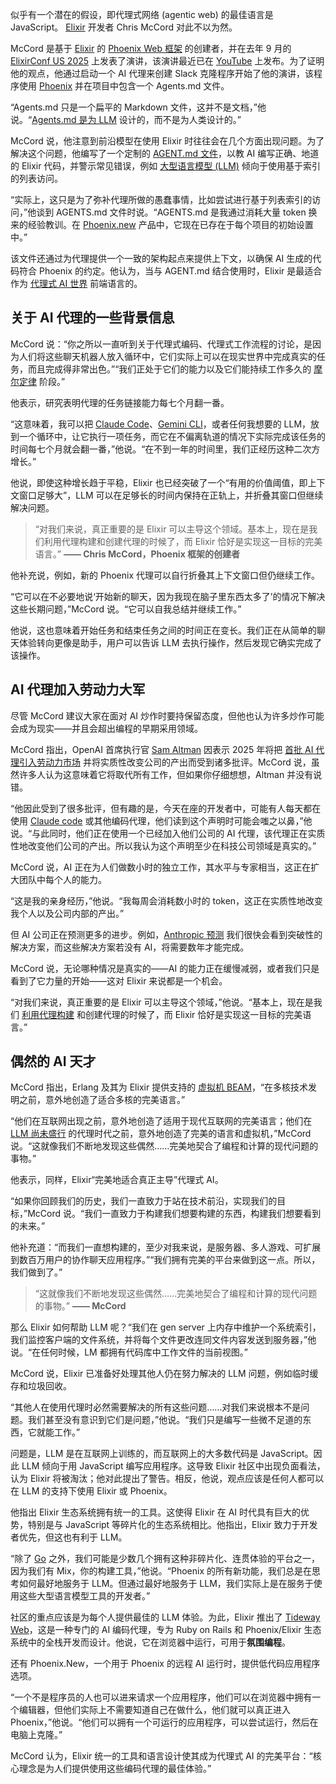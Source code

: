 似乎有一个潜在的假设，即代理式网络 (agentic web) 的最佳语言是 JavaScript。 [Elixir](https://github.com/chrismccord) 开发者 Chris McCord 对此不以为然。

McCord 是基于 [Elixir](https://thenewstack.io/elixir-an-alternative-to-javascript-based-web-development/) 的 [Phoenix Web 框架](https://www.phoenixframework.org/) 的创建者，并在去年 9 月的 [ElixirConf US 2025](https://elixirconf.com/) 上发表了演讲，该演讲最近已在 [YouTube](https://www.youtube.com/watch?v=6fj2u6Vm42E) 上发布。为了证明他的观点，他通过启动一个 AI 代理来创建 Slack 克隆程序开始了他的演讲，该程序使用 [Phoenix](https://github.com/phoenixframework/phoenix) 并在项目中包含一个 Agents.md 文件。

“Agents.md 只是一个扁平的 Markdown 文件，这并不是文档，”他说。“[Agents.md 是为 LLM](https://github.com/openai/agents.md) 设计的，而不是为人类设计的。”

McCord 说，他注意到前沿模型在使用 Elixir 时往往会在几个方面出现问题。为了解决这个问题，他编写了一个定制的 [AGENT.md 文件](https://github.com/phoenixframework/phoenix/commit/50ffaa5aa1c60503f01cd2107edd43f22435f9e7)，以教 AI 编写正确、地道的 Elixir 代码，并警示常见错误，例如 [大型语言模型 (LLM)](https://thenewstack.io/taming-llm-sprawl-why-enterprises-need-an-ai-gateway-now/) 倾向于使用基于索引的列表访问。

“实际上，这只是为了弥补代理所做的愚蠢事情，比如尝试进行基于列表索引的访问，”他谈到 AGENTS.md 文件时说。“AGENTS.md 是我通过消耗大量 token 换来的经验教训。在 [Phoenix.new](https://phoenix.new/) 产品中，它现在已存在于每个项目的初始设置中。”

该文件还通过为代理提供一个一致的架构起点来提供上下文，以确保 AI 生成的代码符合 Phoenix 的约定。他认为，当与 AGENT.md 结合使用时，Elixir 是最适合作为 [代理式 AI 世界](https://thenewstack.io/the-agentic-web-how-ai-agents-are-shaping-the-webs-future/) 前端语言的。

## 关于 AI 代理的一些背景信息

McCord 说：“你之所以一直听到关于代理式编码、代理式工作流程的讨论，是因为人们将这些聊天机器人放入循环中，它们实际上可以在现实世界中完成真实的任务，而且完成得非常出色。”“我们正处于它们的能力以及它们能持续工作多久的 [摩尔定律](https://newsroom.intel.com/press-kit/moores-law) 阶段。”

他表示，研究表明代理的任务链接能力每七个月翻一番。

“这意味着，我可以把 [Claude Code](https://thenewstack.io/claude-code-user-base-grows-300-as-anthropic-laundoes-enterprise-analytics-dashboard/)、[Gemini CLI](https://thenewstack.io/googles-gemini-cli-agent-comes-to-github/)，或者任何我想要的 LLM，放到一个循环中，让它执行一项任务，而它在不偏离轨道的情况下实际完成该任务的时间每七个月就会翻一番，”他说。“在不到一年的时间里，我们正经历这种二次方增长。”

他说，即使这种增长趋于平稳，Elixir 也已经突破了一个“有用的价值阈值，即上下文窗口足够大”，LLM 可以在足够长的时间内保持在正轨上，并折叠其窗口但继续解决问题。

> “对我们来说，真正重要的是 Elixir 可以主导这个领域。基本上，现在是我们利用代理构建和创建代理的时候了，而 Elixir 恰好是实现这一目标的完美语言。”
> **—— Chris McCord，Phoenix 框架的创建者**

他补充说，例如，新的 Phoenix 代理可以自行折叠其上下文窗口但仍继续工作。

“它可以在不必要地说‘开始新的聊天，因为我现在脑子里东西太多了’的情况下解决这些长期问题，”McCord 说。“它可以自我总结并继续工作。”

他说，这也意味着开始任务和结束任务之间的时间正在变长。我们正在从简单的聊天体验转向更像是助手，用户可以告诉 LLM 去执行操作，然后发现它确实完成了该操作。

## AI 代理加入劳动力大军

尽管 McCord 建议大家在面对 AI 炒作时要持保留态度，但他也认为许多炒作可能会成为现实——并且会超出编程的早期采用领域。

McCord 指出，OpenAI 首席执行官 [Sam Altman](https://thenewstack.io/openais-sam-altman-sees-a-future-with-a-collective-superintelligence/) 因表示 2025 年将把 [首批 AI 代理引入劳动力市场](https://www.axios.com/2025/01/10/ai-agents-sam-altman-workers) 并将实质性改变公司的产出而受到诸多批评。McCord 说，虽然许多人认为这意味着它将取代所有工作，但如果你仔细想想，Altman 并没有说错。

“他因此受到了很多批评，但有趣的是，今天在座的开发者中，可能有人每天都在使用 [Claude code](https://thenewstack.io/testing-openai-codex-and-comparing-it-to-claude-code/) 或其他编码代理，他们读到这个声明时可能会嗤之以鼻，”他说。“与此同时，他们正在使用一个已经加入他们公司的 AI 代理，该代理正在实质性地改变他们公司的产出。所以我认为这个声明至少在科技公司领域是真实的。”

McCord 说，AI 正在为人们做数小时的独立工作，其水平与专家相当，这正在扩大团队中每个人的能力。

“这是我的亲身经历，”他说。“我每周会消耗数小时的 token，这正在实质性地改变我个人以及公司内部的产出。”

但 AI 公司正在预测更多的进步。例如，[Anthropic 预测](https://ai-2027.com/) 我们很快会看到突破性的解决方案，而这些解决方案若没有 AI，将需要数年才能完成。

McCord 说，无论哪种情况是真实的——AI 的能力正在缓慢减弱，或者我们只是看到了它力量的开始——这对 Elixir 来说都是一个机会。

“对我们来说，真正重要的是 Elixir 可以主导这个领域，”他说。“基本上，现在是我们 [利用代理构建](https://thenewstack.io/dont-build-chatbots-build-agents-with-jobs/) 和创建代理的时候了，而 Elixir 恰好是实现这一目标的完美语言。”

## 偶然的 AI 天才

McCord 指出，Erlang 及其为 Elixir 提供支持的 [虚拟机 BEAM](https://elixirforum.com/t/what-does-beam-have-to-do-with-erlang/50775)，“在多核技术发明之前，意外地创造了适合多核的完美语言。”

“他们在互联网出现之前，意外地创造了适用于现代互联网的完美语言；他们在 [LLM 尚未盛行](https://thenewstack.io/learn-to-love-the-command-line-interface-with-agentic-llms/) 的代理时代之前，意外地创造了完美的语言和虚拟机，”McCord 说。“这就像我们不断地发现这些偶然……完美地契合了编程和计算的现代问题的事物。”

他表示，同样，Elixir“完美地适合真正主导”代理式 AI。

“如果你回顾我们的历史，我们一直致力于站在技术前沿，实现我们的目标，”McCord 说。“我们一直致力于构建我们想要构建的东西，构建我们想要看到的未来。”

他补充道：“而我们一直想构建的，至少对我来说，是服务器、多人游戏、可扩展到数百万用户的协作聊天应用程序。”“我们拥有完美的平台来做到这一点。所以，我们做到了。”

> “这就像我们不断地发现这些偶然……完美地契合了编程和计算的现代问题的事物。”
> **—— McCord**

那么 Elixir 如何帮助 LLM 呢？“我们在 gen server 上内存中维护一个系统索引，我们监控客户端的文件系统，并将每个文件更改连同文件内容发送到服务器，”他说。“在任何时候，LM 都拥有代码库中工作文件的当前视图。”

McCord 说，Elixir 已准备好处理其他人仍在努力解决的 LLM 问题，例如临时缓存和垃圾回收。

“其他人在使用代理时必然需要解决的所有这些问题……对我们来说根本不是问题。我们甚至没有意识到它们是问题，”他说。“我们只是编写一些微不足道的东西，它就能工作。”

问题是，LLM 是在互联网上训练的，而互联网上的大多数代码是 JavaScript。因此 LLM 倾向于用 JavaScript 编写应用程序。这导致 Elixir 社区中出现负面看法，认为 Elixir 将被淘汰；他对此提出了警告。相反，他说，观点应该是任何人都可以在 LLM 的支持下使用 Elixir 或 Phoenix。

他指出 Elixir 生态系统拥有统一的工具。这使得 Elixir 在 AI 时代具有巨大的优势，特别是与 JavaScript 等碎片化的生态系统相比。他指出，Elixir 致力于开发者优先，但这也有利于 LLM。

“除了 [Go](https://thenewstack.io/go-experts-i-dont-want-to-maintain-ai-generated-code/) 之外，我们可能是少数几个拥有这种非碎片化、连贯体验的平台之一，因为我们有 Mix，你的构建工具，”他说。“Phoenix 的所有新功能，我们总是在思考如何最好地服务于 LLM。但通过最好地服务于 LLM，我们实际上是在服务于使用这些大型语言模型工具的开发者。”

社区的重点应该是为每个人提供最佳的 LLM 体验。为此，Elixir 推出了 [Tideway Web](https://tidewave.ai/)，这是一种专门的 AI 编码代理，专为 Ruby on Rails 和 Phoenix/Elixir 生态系统中的全栈开发而设计。他说，它在浏览器中运行，可用于**氛围编程**。

还有 Phoenix.New，一个用于 Phoenix 的远程 AI 运行时，提供低代码应用程序选项。

“一个不是程序员的人也可以进来请求一个应用程序，他们可以在浏览器中拥有一个编辑器，但他们实际上不需要知道自己在做什么，他们就可以真正进入 Phoenix，”他说。“他们可以拥有一个可运行的应用程序，可以尝试运行，然后在电脑上克隆。”

McCord 认为，Elixir 统一的工具和语言设计使其成为代理式 AI 的完美平台：“核心理念是为人们提供使用这些编码代理的最佳体验。”